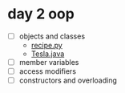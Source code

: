 # day 2 oop

- [ ] objects and classes
  - [recipe.py](./OOP/bank_account.py)
  - [Tesla.java](./OOP/tesla/Main.java)
- [ ] member variables
- [ ] access modifiers
- [ ] constructors and overloading